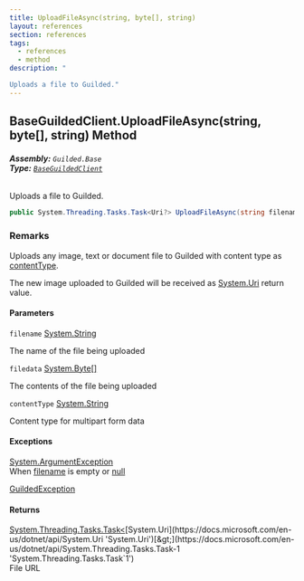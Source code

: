 ```yaml
---
title: UploadFileAsync(string, byte[], string)
layout: references
section: references
tags:
  - references
  - method
description: "

Uploads a file to Guilded."
---
```


## BaseGuildedClient.UploadFileAsync(string, byte[], string) Method
###### **Assembly:** `Guilded.Base`<br/>**Type:** [`BaseGuildedClient`](BaseGuildedClient 'Guilded.Base.BaseGuildedClient')

Uploads a file to Guilded.

```csharp
public System.Threading.Tasks.Task<Uri?> UploadFileAsync(string filename, byte[] filedata, string contentType);
```

### Remarks
  
Uploads any image, text or document file to Guilded with content type as [contentType](BaseGuildedClient.UploadFileAsync(string,byte[],string)#Guilded.Base.BaseGuildedClient.UploadFileAsync(string,byte[],string).contentType 'Guilded.Base.BaseGuildedClient.UploadFileAsync(string, byte[], string).contentType').  
  
The new image uploaded to Guilded will be received as [System.Uri](https://docs.microsoft.com/en-us/dotnet/api/System.Uri 'System.Uri') return value.
#### Parameters

<a name='Guilded.Base.BaseGuildedClient.UploadFileAsync(string,byte[],string).filename'></a>

`filename` [System.String](https://docs.microsoft.com/en-us/dotnet/api/System.String 'System.String')

The name of the file being uploaded

<a name='Guilded.Base.BaseGuildedClient.UploadFileAsync(string,byte[],string).filedata'></a>

`filedata` [System.Byte](https://docs.microsoft.com/en-us/dotnet/api/System.Byte 'System.Byte')[[]](https://docs.microsoft.com/en-us/dotnet/api/System.Array 'System.Array')

The contents of the file being uploaded

<a name='Guilded.Base.BaseGuildedClient.UploadFileAsync(string,byte[],string).contentType'></a>

`contentType` [System.String](https://docs.microsoft.com/en-us/dotnet/api/System.String 'System.String')

Content type for multipart form data

#### Exceptions

[System.ArgumentException](https://docs.microsoft.com/en-us/dotnet/api/System.ArgumentException 'System.ArgumentException')  
When [filename](BaseGuildedClient.UploadFileAsync(string,byte[],string)#Guilded.Base.BaseGuildedClient.UploadFileAsync(string,byte[],string).filename 'Guilded.Base.BaseGuildedClient.UploadFileAsync(string, byte[], string).filename') is empty or [null](https://docs.microsoft.com/en-us/dotnet/csharp/language-reference/keywords/null 'https://docs.microsoft.com/en-us/dotnet/csharp/language-reference/keywords/null')

[GuildedException](GuildedException 'Guilded.Base.GuildedException')

#### Returns
[System.Threading.Tasks.Task&lt;](https://docs.microsoft.com/en-us/dotnet/api/System.Threading.Tasks.Task-1 'System.Threading.Tasks.Task`1')[System.Uri](https://docs.microsoft.com/en-us/dotnet/api/System.Uri 'System.Uri')[&gt;](https://docs.microsoft.com/en-us/dotnet/api/System.Threading.Tasks.Task-1 'System.Threading.Tasks.Task`1')  
File URL